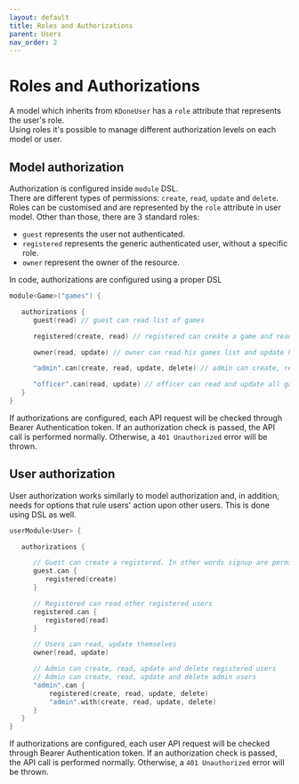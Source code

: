 ```yaml
---
layout: default
title: Roles and Authorizations
parent: Users
nav_order: 2
---
```


# Roles and Authorizations

A model which inherits from `KDoneUser` has a `role` attribute that represents the user's role.  
Using roles it's possible to manage different authorization levels on each model or user.

## Model authorization

Authorization is configured inside `module` DSL.  
There are different types of permissions: `create`, `read`, `update` and `delete`.  
Roles can be customised and are represented by the `role` attribute in user model. Other than those, there are 3 standard roles:
- `guest` represents the user not authenticated.
- `registered` represents the generic authenticated user, without a specific role.
- `owner` represent the owner of the resource.

In code, authorizations are configured using a proper DSL

```kotlin
module<Game>("games") {

   authorizations {
      guest(read) // guest can read list of games

      registered(create, read) // registered can create a game and read list of games

      owner(read, update) // owner can read his games list and update his game

      "admin".can(create, read, update, delete) // admin can create, read, update and delete all games

      "officer".can(read, update) // officer can read and update all games
   }
}
```

If authorizations are configured, each API request will be checked through Bearer Authentication token. If an authorization check is passed, the API call is performed normally. Otherwise, a `401 Unauthorized` error will be thrown.

## User authorization
User authorization works similarly to model authorization and, in addition, needs for options that rule users' action upon other users. This is done using DSL as well.

```kotlin
userModule<User> {

   authorizations {

      // Guest can create a registered. In other words signup are permitted
      guest.can {
         registered(create)
      }

      // Registered can read other registered users
      registered.can {
         registered(read)
      }

      // Users can read, update themselves
      owner(read, update)

      // Admin can create, read, update and delete registered users
      // Admin can create, read, update and delete admin users
      "admin".can {
          registered(create, read, update, delete)
          "admin".with(create, read, update, delete)
      }
   }
}
```

If authorizations are configured, each user API request will be checked through Bearer Authentication token. If an authorization check is passed, the API call is performed normally. Otherwise, a `401 Unauthorized` error will be thrown.
